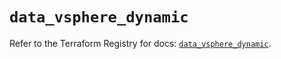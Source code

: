 # `data_vsphere_dynamic`

Refer to the Terraform Registry for docs: [`data_vsphere_dynamic`](https://registry.terraform.io/providers/hashicorp/vsphere/2.10.0/docs/data-sources/dynamic).
